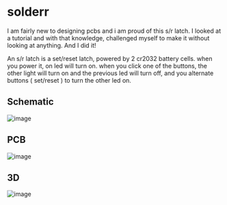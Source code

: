 # solderr

I am fairly new to designing pcbs and i am proud of this s/r latch. I looked at a tutorial and with that knowledge, challenged myself to make it without looking at anything. And I did it! 

An s/r latch is a set/reset latch, powered by 2 cr2032 battery cells. when you power it, on led will turn on. when you click one of the buttons, the other light will turn on and the previous led will turn off, and you alternate buttons ( set/reset ) to turn the other led on.


## Schematic


![image](https://github.com/user-attachments/assets/4de223a6-0539-43f7-bf30-2dfb1e588b8b)

## PCB

![image](https://github.com/user-attachments/assets/c9310b4c-5959-42dc-b590-4954831c7771)


## 3D

![image](https://github.com/user-attachments/assets/da27d5a8-78e9-4df1-b541-cea0078184c6)

